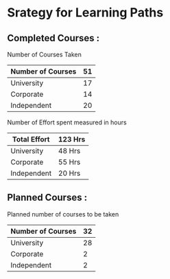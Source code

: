 # Srategy for Learning Paths

## Completed Courses : 

Number of Courses Taken 

| Number of Courses | 51 |
| --- | --- |
| University | 17 |
| Corporate | 14 |
| Independent | 20 |

Number of Effort spent measured in hours

| Total Effort | 123 Hrs |
| --- | --- |
| University | 48 Hrs |
| Corporate | 55 Hrs |
| Independent | 20 Hrs |

## Planned Courses : 

Planned number of courses to be taken

| Number of Courses | 32 |
| --- | --- |
| University | 28 |
| Corporate | 2 |
| Independent | 2 |
  
